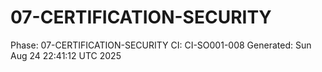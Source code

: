 # 07-CERTIFICATION-SECURITY
Phase: 07-CERTIFICATION-SECURITY
CI: CI-SO001-008
Generated: Sun Aug 24 22:41:12 UTC 2025
